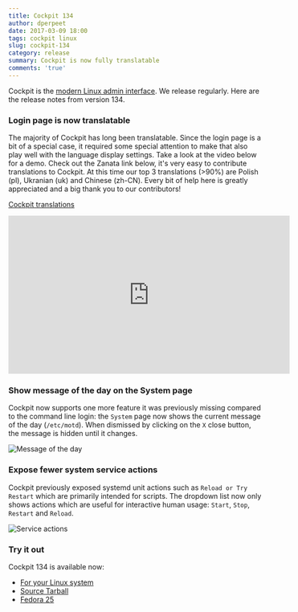 ```yaml
---
title: Cockpit 134
author: dperpeet
date: 2017-03-09 18:00
tags: cockpit linux
slug: cockpit-134
category: release
summary: Cockpit is now fully translatable
comments: 'true'
---
```


Cockpit is the [modern Linux admin interface](http://cockpit-project.org/). We release regularly.
Here are the release notes from version 134.

### Login page is now translatable

The majority of Cockpit has long been translatable. Since the login page is a bit of a special case, it required some
special attention to make that also play well with the language display settings. Take a look at the video below for a demo.
Check out the Zanata link below, it's very easy to contribute translations to Cockpit.
At this time our top 3 translations (>90%) are Polish (pl), Ukranian (uk) and Chinese (zh-CN). Every bit of help
here is greatly appreciated and a big thank you to our contributors!

[Cockpit translations](https://fedora.zanata.org/project/view/cockpit?dswid=-8859)

<iframe width="560" height="315" src="https://www.youtube.com/embed/_4jQ6NYSL-c?ecver=1" frameborder="0" allowfullscreen></iframe>

### Show message of the day on the System page

Cockpit now supports one more feature it was previously missing compared to the command line login: the ```System```
page now shows the current message of the day (```/etc/motd```). When dismissed by clicking on the ```X``` close button,
the message is hidden until it changes.

![Message of the day](http://cockpit-project.org/blog/images/cockpit-motd.png)

### Expose fewer system service actions

Cockpit previously exposed systemd unit actions such as ```Reload or Try Restart``` which are primarily intended for
scripts. The dropdown list now only shows actions which are useful for interactive human usage: ```Start```, ```Stop```,
```Restart``` and ```Reload```.

![Service actions](http://cockpit-project.org/blog/images/cockpit-service-actions.png)

### Try it out

Cockpit 134 is available now:

 * [For your Linux system](http://cockpit-project.org/running.html)
 * [Source Tarball](https://github.com/cockpit-project/cockpit/releases/tag/134)
 * [Fedora 25](https://bodhi.fedoraproject.org/updates/cockpit-134-1.fc25)
